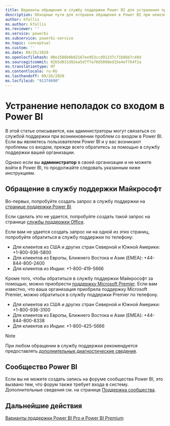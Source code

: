 ```yaml
---
title: Варианты обращения в службу поддержки Power BI для устранения проблем со входом
description: Обходные пути для отправки обращения в Power BI при невозможности входа в систему
author: kfollis
ms.author: kfollis
ms.reviewer: ''
ms.service: powerbi
ms.subservice: powerbi-service
ms.topic: conceptual
ms.custom: ''
ms.date: 09/25/2020
ms.openlocfilehash: 00e1586b0b02167ee953ccd91237c71b0bb7c40d
ms.sourcegitcommit: 02b5d031d92ea5d7ffa70d5098ed15e4ef764f2a
ms.translationtype: HT
ms.contentlocale: ru-RU
ms.lasthandoff: 09/26/2020
ms.locfileid: "91374690"
---
```

# <a name="troubleshooting-sign-in-issues-for-power-bi"></a>Устранение неполадок со входом в Power BI

В этой статье описывается, как администраторы могут связаться со службой поддержки при возникновении проблем со входом в Power BI. Если вы являетесь пользователем Power BI и у вас возникают проблемы со входом, прежде всего обратитесь за помощью в службу поддержки вашей организации.

Однако если вы **администратор** в своей организации и не можете войти в Power BI, то продолжайте следовать указанным ниже инструкциям.

## <a name="contact-microsoft-support"></a>Обращение в службу поддержки Майкрософт

Во-первых, попробуйте создать запрос в службу поддержки на [странице поддержки Power BI](https://powerbi.microsoft.com/support/).

Если сделать это не удается, попробуйте создать такой запрос на странице [службы поддержки Office](https://support.office.com/home/contact).

Если вам не удается создать запрос ни на одной из этих страниц, попробуйте обратиться в службу поддержки по телефону:

* Для клиентов из США и других стран Северной и Южной Америки: +1-800-936-5800
* Для клиентов из Европы, Ближнего Востока и Азии (EMEA): +44-844-800-2400
* Для клиентов из Индии: +1-800-419-5666

Кроме того, чтобы обратиться в службу поддержки Майкрософт за помощью, можно приобрести [поддержку Microsoft Premier](https://support.microsoft.com/premier). Если вам известно, что ваша организация приобрела поддержку Microsoft Premier, можно обратиться в службу поддержки Premier по телефону.

* Для клиентов из США и других стран Северной и Южной Америки: +1-800-936-3100
* Для клиентов из Европы, Ближнего Востока и Азии (EMEA): +44-844-800-8338
* Для клиентов из Индии: +1-800-425-5666

> [!Note]
> При любом обращении в службу поддержки рекомендуется предоставлять [дополнительные диагностические сведения](service-admin-capturing-additional-diagnostic-information-for-power-bi.md).

## <a name="power-bi-community"></a>Сообщество Power BI

Если вы не можете создать запись на форуме сообщества Power BI, это вызвано тем, что форум также требует входа в систему. Дополнительные сведения см. на странице [Поддержка сообщества](https://community.powerbi.com/t5/Community-Support/ct-p/PBI_CommunitySupport).

## <a name="next-steps"></a>Дальнейшие действия

[Варианты поддержки Power BI Pro и Power BI Premium](service-support-options.md)
